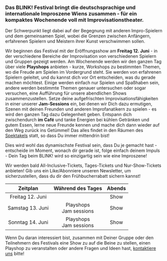### Das BLINK! Festival bringt die deutschsprachige und internationale Improszene Wiens zusammen - für ein kompaktes Wochenende voll mit Improvisationstheater.

Der Schwerpunkt liegt dabei auf der Begegnung mit anderen Impro-Spielern und dem gemeinsamen Spiel, wobei die Grenzen zwischen Anfängern, erfahrenen Spielern und Meistern ihrer Kunst verschwimmen sollen.

Wir beginnen das Festival mit der Eröffnungsshow am **Freitag 12. Juni** - in der verschiedene Bereiche der Improvisation von verschiedenen Spielern und Gruppen gezeigt werden.
Am Wochenende werden wir den ganzen Tag über viele **Playshops** anbieten - kurze, Workshops zu bestimmten Themen, wo die Freude am Spielen im Vordergrund steht. Sie werden von erfahrenen Spielern geleitet, und du kannst dich vor Ort entscheiden, was du gerade machen möchtest. Einige werden einfach nur Spielen und Spaßhaben sein, andere werden bestimmte Themen genauer untersuchen oder sogar versuchen, eine Aufführung für unsere abendlichen Shows zusammenzustellen. Setze deine aufgefrischten Improvisationsfähigkeiten in einer unserer **Jam-Sessions** ein, bei denen wir Dich dazu ermutigen, Szenen mit deinen Freunden und anderen Improfanatikern zu spielen - es wird den ganzen Tag dazu Gelegenheit geben. Entspann dich zwischendurch **im Café** und tanke Energien bei kühlen Getränken und gutem Essen, lerne neue Freunde kennen und mache dich dann wieder auf den Weg zurück ins Getümmel! Das alles findet in den Räumen des [Spektakels](https://www.spektakel.wien) statt, so dass Du immer mittendrin bist!

Dies wird wohl das dynamischste Festival sein, dass Du je gemacht hast - entscheide im Moment, wonach dir gerade ist, folge einfach deinem Impuls - Dein Tag beim BLINK! wird so einzigartig sein wie eine Improszene!

Wir werden bald All-Inclusive-Tickets, Tages-Tickets und Nur-Show-Tickets anbieten! Gib uns ein Like/Abonniere unseren Newsletter, um sicherzustellen, dass du dir den Frühbucherrabatt sichern kannst!

| Zeitplan         | Während des Tages         | Abends|
| :---------------:|:-------------------------:|:-----:|
| Freitag 12. Juni |                           | Show  | 
| Samstag 13. Juni |Playshops<br />Jam sessions| Show  | 
| Sonntag 14. Juni |Playshops<br />Jam sessions| Show  |

Wenn Du daran interessiert bist, zusammen mit Deiner Gruppe oder den Teilnehmern des Festivals eine Show zu auf die Beine zu stellen, einen Playshop zu veranstalten oder andere Fragen und Ideen hast, [kontaktiere uns](mailto:improv@blink-festival.at) bitte!
